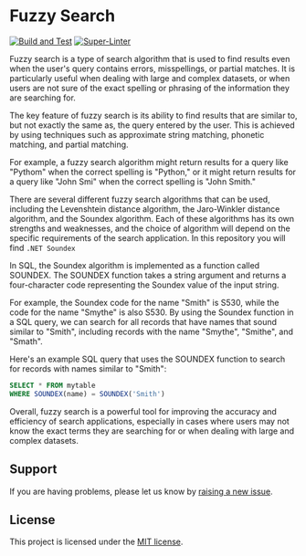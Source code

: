 # Fuzzy Search 
[![Build and Test](https://github.com/walidaslam7/FuzzySearch/actions/workflows/dotnet-build.yml/badge.svg)](https://github.com/walidaslam7/FuzzySearch/actions/workflows/dotnet-build.yml) [![Super-Linter](https://github.com/walidaslam7/FuzzySearch/actions/workflows/superlinter.yml/badge.svg)](https://github.com/walidaslam7/FuzzySearch/actions/workflows/superlinter.yml)


Fuzzy search is a type of search algorithm that is used to find results even when the user's query contains errors, misspellings, or partial matches. It is particularly useful when dealing with large and complex datasets, or when users are not sure of the exact spelling or phrasing of the information they are searching for.

The key feature of fuzzy search is its ability to find results that are similar to, but not exactly the same as, the query entered by the user. This is achieved by using techniques such as approximate string matching, phonetic matching, and partial matching.

For example, a fuzzy search algorithm might return results for a query like "Pythom" when the correct spelling is "Python," or it might return results for a query like "John Smi" when the correct spelling is "John Smith."

There are several different fuzzy search algorithms that can be used, including the Levenshtein distance algorithm, the Jaro-Winkler distance algorithm, and the Soundex algorithm. Each of these algorithms has its own strengths and weaknesses, and the choice of algorithm will depend on the specific requirements of the search application.
In this repository you will find ```.NET Soundex```


In SQL, the Soundex algorithm is implemented as a function called SOUNDEX. The SOUNDEX function takes a string argument and returns a four-character code representing the Soundex value of the input string.

For example, the Soundex code for the name "Smith" is S530, while the code for the name "Smythe" is also S530. By using the Soundex function in a SQL query, we can search for all records that have names that sound similar to "Smith", including records with the name "Smythe", "Smithe", and "Smath".

Here's an example SQL query that uses the SOUNDEX function to search for records with names similar to "Smith":

```sql
SELECT * FROM mytable
WHERE SOUNDEX(name) = SOUNDEX('Smith')

```

Overall, fuzzy search is a powerful tool for improving the accuracy and efficiency of search applications, especially in cases where users may not know the exact terms they are searching for or when dealing with large and complex datasets.





## Support
If you are having problems, please let us know by [raising a new issue](https://github.com/walidaslam7/FuzzySearch/issues/new).

## License
This project is licensed under the [MIT license](https://github.com/walidaslam7/FuzzySearch/blob/master/LICENSE).

